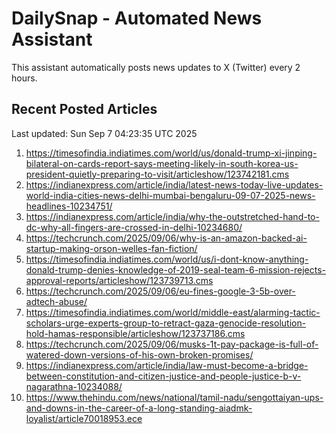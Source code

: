 # DailySnap - Automated News Assistant

This assistant automatically posts news updates to X (Twitter) every 2 hours.

## Recent Posted Articles

Last updated: Sun Sep  7 04:23:35 UTC 2025

1. https://timesofindia.indiatimes.com/world/us/donald-trump-xi-jinping-bilateral-on-cards-report-says-meeting-likely-in-south-korea-us-president-quietly-preparing-to-visit/articleshow/123742181.cms
2. https://indianexpress.com/article/india/latest-news-today-live-updates-world-india-cities-news-delhi-mumbai-bengaluru-09-07-2025-news-headlines-10234751/
3. https://indianexpress.com/article/india/why-the-outstretched-hand-to-dc-why-all-fingers-are-crossed-in-delhi-10234680/
4. https://techcrunch.com/2025/09/06/why-is-an-amazon-backed-ai-startup-making-orson-welles-fan-fiction/
5. https://timesofindia.indiatimes.com/world/us/i-dont-know-anything-donald-trump-denies-knowledge-of-2019-seal-team-6-mission-rejects-approval-reports/articleshow/123739713.cms
6. https://techcrunch.com/2025/09/06/eu-fines-google-3-5b-over-adtech-abuse/
7. https://timesofindia.indiatimes.com/world/middle-east/alarming-tactic-scholars-urge-experts-group-to-retract-gaza-genocide-resolution-hold-hamas-responsible/articleshow/123737186.cms
8. https://techcrunch.com/2025/09/06/musks-1t-pay-package-is-full-of-watered-down-versions-of-his-own-broken-promises/
9. https://indianexpress.com/article/india/law-must-become-a-bridge-between-constitution-and-citizen-justice-and-people-justice-b-v-nagarathna-10234088/
10. https://www.thehindu.com/news/national/tamil-nadu/sengottaiyan-ups-and-downs-in-the-career-of-a-long-standing-aiadmk-loyalist/article70018953.ece
